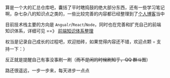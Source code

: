算是一个大的汇总仓库吧，囊括了平时瞎捣鼓的绝大部分东西，还有一些学习笔记啊，杂七杂八的知识点之类的，一些比较完善的内容都已经整理到了[个人博客](https://heptaluan.github.io/)当中

目前技术栈主要的方向是 `Angualr`/`React`/`Node`，同时也在完善和扩充自己的前端知识体系，详细可见 ==》 [前端知识体系整理](https://heptaluan.github.io/target)

权当是记录自己成长的过程吧，欢迎拍砖，如果觉得内容还不错，欢迎点颗 `⭐` 支持一下：）

反正就是提醒自己有事没事刷一刷（~~而不是闲的时候刷知乎，QQ 群斗图~~）

路还很遥远，一步一步来，每天进步一点点
